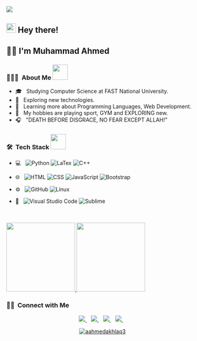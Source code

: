 ![](https://komarev.com/ghpvc/?username=ahmed-hacks&color=dc143c)

<h2> <img src="https://media.giphy.com/media/hvRJCLFzcasrR4ia7z/giphy.gif" width="25px"> Hey there!</h2>

<h2> 💁‍♂️ I'm Muhammad Ahmed </h2>

<h3> 👨🏻‍💻 &nbsp;About Me <img src="https://media.giphy.com/media/2rAF2FUn94dIlljSms/giphy.gif" width="40"></h3>

- 🎓 &nbsp; Studying Computer Science at FAST National University.
- 🤔 &nbsp; Exploring new technologies.
- 🌱 &nbsp; Learning more about Programming Languages, Web Development.
- 🥋 &nbsp; My hobbies are playing sport, GYM and EXPLORING new.
- 🎧 &nbsp; "DEATH BEFORE DISGRACE, NO FEAR EXCEPT ALLAH!"

<h3> 🛠 &nbsp;Tech Stack <img src="https://media.giphy.com/media/WUlplcMpOCEmTGBtBW/giphy.gif" width="40"></h3>

- 💻 &nbsp;
  ![Python](https://img.shields.io/badge/-Python-333333?style=flat&logo=python)
  ![LaTex](https://img.shields.io/badge/-LaTex-333333?style=flat&logo=LaTex)
  ![C++](https://img.shields.io/badge/-c++-black?logo=c%2B%2B&style=social)

- 🌐 &nbsp;
  ![HTML](https://img.shields.io/badge/-HTML-333333?style=flat&logo=HTML5)
  ![CSS](https://img.shields.io/badge/-CSS-333333?style=flat&logo=CSS3&logoColor=1572B6)
  ![JavaScript](https://img.shields.io/badge/-JavaScript-333333?style=flat&logo=javascript)
  ![Bootstrap](https://img.shields.io/badge/-Bootstrap-333333?style=flat&logo=bootstrap&logoColor=563D7C)

- ⚙️ &nbsp;
  ![GitHub](https://img.shields.io/badge/-GitHub-333333?style=flat&logo=github)
  ![Linux](https://img.shields.io/badge/-linux-333333?style=flat&logo=linux)
  
- 🔧 &nbsp;
  ![Visual Studio Code](https://img.shields.io/badge/-Visual%20Studio%20Code-333333?style=flat&logo=visual-studio-code&logoColor=007ACC)
  ![Sublime](https://img.shields.io/badge/-Sublime-333333?style=flat&logo=eclipse-ide&logoColor=2C2255)

<br/>
<br>
<a href="https://github.com//ahmed-hacks">
  <img height="180em" src="https://github-readme-stats.vercel.app/api?username=ahmed-hacks&theme=buefy&show_icons=true" />
  <img height="180em" src="https://github-readme-stats.vercel.app/api/top-langs/?username=ahmed-hacks&theme=buefy&layout=compact" />
</a>

<br/>
<h3> 🤝🏻 &nbsp;Connect with Me </h3>

<p align='center'>
  
  
  <a href="https://www.linkedin.com/in/muhammad-ahmed-8578831b8/">
    <img src="https://img.shields.io/badge/linkedin-%230077B5.svg?&style=for-the-badge&logo=linkedin&logoColor=white" />
  </a>&nbsp;&nbsp;
  <a href="https://www.instagram.com/__ahmed02/">
    <img src="https://img.shields.io/badge/instagram-%23E4405F.svg?&style=for-the-badge&logo=instagram&logoColor=white" />        
  </a>&nbsp;&nbsp;
  <a href="https://twitter.com/ahmedakhlaq3">
    <img src="https://img.shields.io/badge/Twitter-1DA1F2?style=for-the-badge&logo=twitter&logoColor=white" />        
  </a>&nbsp;&nbsp;
  <a href="mailto:ahmed.akhlaq@hotmail.com">
    <img src="https://img.shields.io/badge/Gmail-D14836?style=for-the-badge&logo=gmail&logoColor=white" />        
  </a>&nbsp;&nbsp;
</p>
  <p align="center"> <a href="https://twitter.com/ahmedakhlaq3" target="blank"><img src="https://img.shields.io/twitter/follow/ahmedakhlaq3 logo=twitter&style=for-the-badge" alt="aahmedakhlaq3" /></a><p align="center"></p>
</p>
